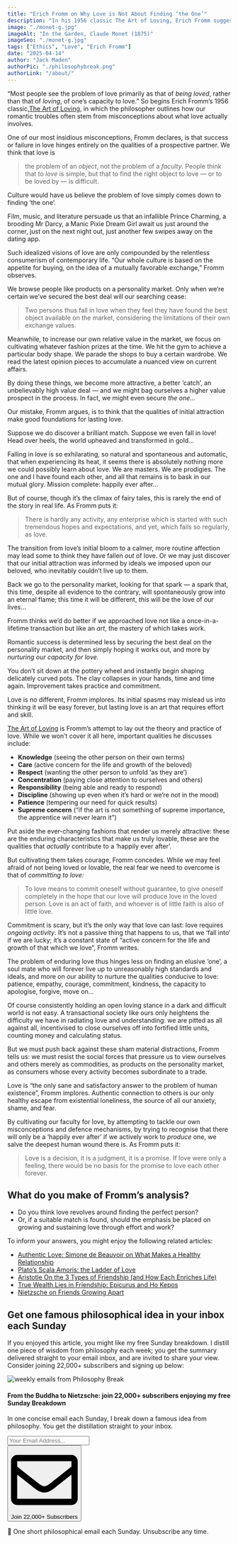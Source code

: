 ```yaml
---
title: "Erich Fromm on Why Love is Not About Finding ‘the One’"
description: "In his 1956 classic The Art of Loving, Erich Fromm suggests we should place less emphasis on finding an impossibly perfect partner, and more on honing our capacity for love and commitment…"
image: "./monet-g.jpg"
imageAlt: "In the Garden, Claude Monet (1875)"
imageSeo: "./monet-g.jpg"
tags: ["Ethics", "Love", "Erich Fromm"]
date: "2025-04-14"
author: "Jack Maden"
authorPic: "./philosophybreak.png"
authorLink: "/about/"
---
```


<span class="big-letter">“M</span>ost people see the problem of love primarily as that of _being loved_, rather than that of _loving_, of one’s capacity to love.” So begins Erich Fromm’s 1956 classic, <a target="_blank" rel="noopener noreferrer sponsored" href="https://amzn.to/4j8z2T6">​The Art of Loving​</a>, in which the philosopher outlines how our romantic troubles often stem from misconceptions about what love actually involves.

One of our most insidious misconceptions, Fromm declares, is that success or failure in love hinges entirely on the qualities of a prospective partner. We think that love is

>the problem of an _object_, not the problem of a _faculty_. People think that to _love_ is simple, but that to find the right object to love — or to be loved by — is difficult.

Culture would have us believe the problem of love simply comes down to finding ‘the one’.

Film, music, and literature persuade us that an infallible Prince Charming, a brooding Mr Darcy, a Manic Pixie Dream Girl await us just around the corner, just on the next night out, just another few swipes away on the dating app.

Such idealized visions of love are only compounded by the relentless consumerism of contemporary life. “Our whole culture is based on the appetite for buying, on the idea of a mutually favorable exchange,” Fromm observes.

We browse people like products on a personality market. Only when we’re certain we’ve secured the best deal will our searching cease:

>Two persons thus fall in love when they feel they have found the best object available on the market, considering the limitations of their own exchange values.

Meanwhile, to increase our own relative value in the market, we focus on cultivating whatever fashion prizes at the time. We hit the gym to achieve a particular body shape. We parade the shops to buy a certain wardrobe. We read the latest opinion pieces to accumulate a nuanced view on current affairs.

By doing these things, we become more attractive, a better ‘catch’, an unbelievably high value deal — and we might bag ourselves a higher value prospect in the process. In fact, we might even secure _the one_…

Our mistake, Fromm argues, is to think that the qualities of initial attraction make good foundations for lasting love.

Suppose we do discover a brilliant match. Suppose we even fall in love! Head over heels, the world upheaved and transformed in gold…

Falling in love is so exhilarating, so natural and spontaneous and automatic, that when experiencing its heat, it seems there is absolutely nothing more we could possibly learn about love. We are masters. We are prodigies. The one and I have found each other, and all that remains is to bask in our mutual glory. Mission complete: happily ever after…

But of course, though it’s the climax of fairy tales, this is rarely the end of the story in real life. As Fromm puts it:

>There is hardly any activity, any enterprise which is started with such tremendous hopes and expectations, and yet, which fails so regularly, as love.

The transition from love’s initial bloom to a calmer, more routine affection may lead some to think they have fallen _out_ of love. Or we may just discover that our initial attraction was informed by ideals we imposed upon our beloved, who inevitably couldn’t live up to them.

Back we go to the personality market, looking for that spark — a spark that, this time, despite all evidence to the contrary, will spontaneously grow into an eternal flame; this time it will be different, _this_ will be the love of our lives…

Fromm thinks we’d do better if we approached love not like a once-in-a-lifetime transaction but like an _art_, the mastery of which takes work.

Romantic success is determined less by securing the best deal on the personality market, and then simply hoping it works out, and more by _nurturing our capacity for love._

You don’t sit down at the pottery wheel and instantly begin shaping delicately curved pots. The clay collapses in your hands, time and time again. Improvement takes practice and commitment.

Love is no different, Fromm implores. Its initial spasms may mislead us into thinking it will be easy forever, but lasting love is an art that requires effort and skill.

<a target="_blank" rel="noopener noreferrer sponsored" href="https://amzn.to/4j8z2T6">​The Art of Loving​</a>​ is Fromm’s attempt to lay out the theory and practice of love. While we won’t cover it all here, important qualities he discusses include:

- **Knowledge** (seeing the other person on their own terms)
- **Care** (active concern for the life and growth of the beloved)
- **Respect** (wanting the other person to unfold ‘as they are’)
- **Concentration** (paying close attention to ourselves and others)
- **Responsibility** (being able and ready to respond)
- **Discipline** (showing up even when it’s hard or we’re not in the mood)
- **Patience** (tempering our need for quick results)
- **Supreme concern** (“if the art is not something of supreme importance, the apprentice will never learn it”)

Put aside the ever-changing fashions that render us merely attractive: these are the enduring characteristics that make us truly lovable, these are the qualities that _actually_ contribute to a ‘happily ever after’.

But cultivating them takes courage, Fromm concedes. While we may feel afraid of not being loved or lovable, the real fear we need to overcome is that of _committing to love:_

>To love means to commit oneself without guarantee, to give oneself completely in the hope that our love will produce love in the loved person. Love is an act of faith, and whoever is of little faith is also of little love.

Commitment is scary, but it’s the only way that love can last: love requires _ongoing activity_. It’s not a passive thing that happens to us, that we ‘fall into’ if we are lucky; it’s a constant state of “active concern for the life and growth of that which we love”, Fromm writes.

The problem of enduring love thus hinges less on finding an elusive ‘one’, a soul mate who will forever live up to unreasonably high standards and ideals, and more on our ability to nurture the qualities conducive to love: patience, empathy, courage, commitment, kindness, the capacity to apologise, forgive, move on...

Of course consistently holding an open loving stance in a dark and difficult world is not easy. A transactional society like ours only heightens the difficulty we have in radiating love and understanding: we are pitted as all against all, incentivised to close ourselves off into fortified little units, counting money and calculating status.

But we must push back against these sham material distractions, Fromm tells us: we must resist the social forces that pressure us to view ourselves and others merely as commodities, as products on the personality market, as consumers whose every activity becomes subordinate to a trade.

Love is “the only sane and satisfactory answer to the problem of human existence”, Fromm implores. Authentic connection to others is our only healthy escape from existential loneliness, the source of all our anxiety, shame, and fear.

By cultivating our faculty for love, by attempting to tackle our own misconceptions and defence mechanisms, by trying to recognise that there will only be a ‘happily ever after’ if we actively work to _produce_ one, we salve the deepest human wound there is. As Fromm puts it:

>Love is a decision, it is a judgment, it is a promise. If love were only a feeling, there would be no basis for the promise to love each other forever.

## What do you make of Fromm’s analysis?

- Do you think love revolves around finding the perfect person?
- Or, if a suitable match is found, should the emphasis be placed on growing and sustaining love through effort and work?

To inform your answers, you might enjoy the following related articles:

- [Authentic Love: Simone de Beauvoir on What Makes a Healthy Relationship](/articles/authentic-love-simone-de-beauvoir-on-what-makes-a-healthy-relationship/)
- [Plato’s Scala Amoris: the Ladder of Love](/articles/plato-scala-amoris-the-ladder-of-love/)
- [Aristotle On the 3 Types of Friendship (and How Each Enriches Life)](/articles/aristotle-on-the-3-types-of-friendship-and-how-they-enrich-life/)
- [True Wealth Lies in Friendship: Epicurus and Ho Kepos](/articles/true-wealth-lies-in-friendship-epicurus-and-ho-kepos/)
- [Nietzsche on Friends Growing Apart](/articles/nietzsche-on-friends-growing-apart/)

## Get one famous philosophical idea in your inbox each Sunday

<span class="big-letter">I</span>f you enjoyed this article, you might like my free Sunday breakdown. I distill one piece of wisdom from philosophy each week; you get the summary delivered straight to your email inbox, and are invited to share your view. Consider joining 22,000+ subscribers and signing up below:

<!--big subscribe-->
<div class="course-promo darkradial-background subscribe text-center">
    <img src="/static/6313d50bc32799a6c869239128784c7b/e7f7a/weekly-break.webp" alt="weekly emails from Philosophy Break">
    <h4>From the Buddha to Nietzsche: join 22,000+ subscribers enjoying my free Sunday Breakdown</h4>
    <p class="small-grey-font no-mar-bottom">In one concise email each Sunday, I break down a famous idea from philosophy. You get the distillation straight to your inbox.</p>
    <div class="small-pad-top">
        <form action="https://app.convertkit.com/forms/5812400/subscriptions" method="post" data-sv-form="5812400" data-uid="be0e52d3c0" data-format="inline" data-version="6" data-options="{&quot;settings&quot;:{&quot;after_subscribe&quot;:{&quot;action&quot;:&quot;message&quot;,&quot;success_message&quot;:&quot;Thank you, philosopher! Your welcome email will land in your inbox shortly.&quot;,&quot;redirect_url&quot;:&quot;/thank-you/&quot;},&quot;analytics&quot;:{&quot;google&quot;:null,&quot;fathom&quot;:null,&quot;facebook&quot;:null,&quot;segment&quot;:null,&quot;pinterest&quot;:null,&quot;sparkloop&quot;:null,&quot;googletagmanager&quot;:null},&quot;modal&quot;:{&quot;trigger&quot;:&quot;timer&quot;,&quot;scroll_percentage&quot;:null,&quot;timer&quot;:5,&quot;devices&quot;:&quot;all&quot;,&quot;show_once_every&quot;:15},&quot;powered_by&quot;:{&quot;show&quot;:false,&quot;url&quot;:&quot;https://convertkit.com/features/forms?utm_campaign=poweredby&amp;utm_content=form&amp;utm_medium=referral&amp;utm_source=dynamic&quot;},&quot;recaptcha&quot;:{&quot;enabled&quot;:false},&quot;return_visitor&quot;:{&quot;action&quot;:&quot;show&quot;,&quot;custom_content&quot;:&quot;&quot;},&quot;slide_in&quot;:{&quot;display_in&quot;:&quot;bottom_right&quot;,&quot;trigger&quot;:&quot;timer&quot;,&quot;scroll_percentage&quot;:null,&quot;timer&quot;:5,&quot;devices&quot;:&quot;all&quot;,&quot;show_once_every&quot;:15},&quot;sticky_bar&quot;:{&quot;display_in&quot;:&quot;top&quot;,&quot;trigger&quot;:&quot;timer&quot;,&quot;scroll_percentage&quot;:null,&quot;timer&quot;:5,&quot;devices&quot;:&quot;all&quot;,&quot;show_once_every&quot;:15}},&quot;version&quot;:&quot;6&quot;}" min-width="400 500 600 700 800">
        <div data-style="clean"><ul data-element="errors" data-group="alert"></ul><div data-element="fields" data-stacked="false">
            <div>
                <input name="email_address" aria-label="Your Email Address..." placeholder="Your Email Address..." required type="email" />
            </div>
            <button class="button primary" type="submit" data-element="submit"><div><div></div><div></div><div></div></div><span><svg xmlns="http://www.w3.org/2000/svg" viewBox="0 0 512 512"><path d="M464 64H48C21.49 64 0 85.49 0 112v288c0 26.51 21.49 48 48 48h416c26.51 0 48-21.49 48-48V112c0-26.51-21.49-48-48-48zm0 48v40.805c-22.422 18.259-58.168 46.651-134.587 106.49-16.841 13.247-50.201 45.072-73.413 44.701-23.208.375-56.579-31.459-73.413-44.701C106.18 199.465 70.425 171.067 48 152.805V112h416zM48 400V214.398c22.914 18.251 55.409 43.862 104.938 82.646 21.857 17.205 60.134 55.186 103.062 54.955 42.717.231 80.509-37.199 103.053-54.947 49.528-38.783 82.032-64.401 104.947-82.653V400H48z"/></svg>Join 22,000+ Subscribers</span></button>
            </div>
            </div>
        </form>
        <p class="tiny-mar-top no-mar-bottom review-font">💭 One short philosophical email each Sunday. Unsubscribe any time.</p>
    </div>
</div>
</div>